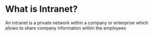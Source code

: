 # What is Intranet?

An intranet is a private network within a company or enterprise which allows to share company information within the employees
